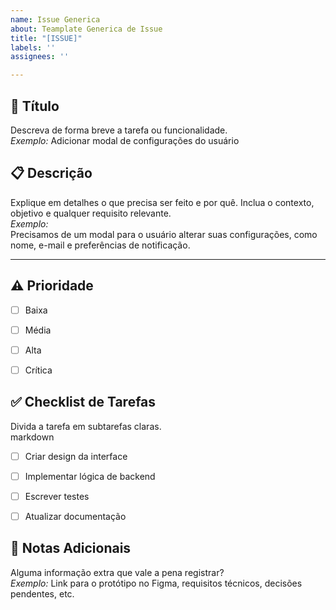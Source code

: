 ```yaml
---
name: Issue Generica
about: Teamplate Generica de Issue
title: "[ISSUE]"
labels: ''
assignees: ''

---
```


## 📝 Título  
Descreva de forma breve a tarefa ou funcionalidade.  
*Exemplo:* Adicionar modal de configurações do usuário


## 📋 Descrição  
Explique em detalhes o que precisa ser feito e por quê. Inclua o contexto, objetivo e qualquer requisito relevante.  
*Exemplo:*  
Precisamos de um modal para o usuário alterar suas configurações, como nome, e-mail e preferências de notificação.

---

## ⚠️ Prioridade  
- [ ] Baixa  
- [ ] Média  
- [ ] Alta  
- [ ] Crítica



## ✅ Checklist de Tarefas  
Divida a tarefa em subtarefas claras.  
markdown
- [ ] Criar design da interface  
- [ ] Implementar lógica de backend  
- [ ] Escrever testes  
- [ ] Atualizar documentação  




## 🧠 Notas Adicionais  
Alguma informação extra que vale a pena registrar?  
*Exemplo:* Link para o protótipo no Figma, requisitos técnicos, decisões pendentes, etc.
